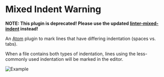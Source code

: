 # Mixed Indent Warning

**NOTE: This plugin is deprecated! Please use the updated [linter-mixed-indent](https://github.com/sirbrillig/linter-mixed-indent) instead!**

An [Atom](https://atom.io/) plugin to mark lines that have differing indentation (spaces vs. tabs).

When a file contains both types of indentation, lines using the less-commonly used indentation will be marked in the editor.

![Example](https://cldup.com/pf-1uWSU6a-2000x2000.png)
